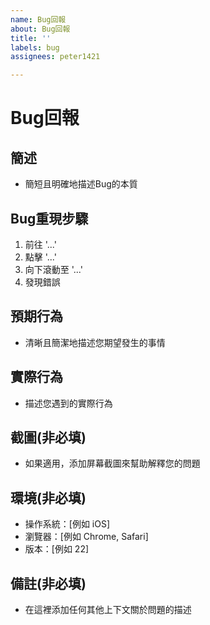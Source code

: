 ```yaml
---
name: Bug回報
about: Bug回報
title: ''
labels: bug
assignees: peter1421

---
```


# Bug回報

## 簡述
- 簡短且明確地描述Bug的本質

## Bug重現步驟
1. 前往 '...'
2. 點擊 '...'
3. 向下滾動至 '...'
4. 發現錯誤

## 預期行為
- 清晰且簡潔地描述您期望發生的事情

## 實際行為
- 描述您遇到的實際行為

## 截圖(非必填)
- 如果適用，添加屏幕截圖來幫助解釋您的問題

## 環境(非必填)
- 操作系統：[例如 iOS]
- 瀏覽器：[例如 Chrome, Safari]
- 版本：[例如 22]

## 備註(非必填)
- 在這裡添加任何其他上下文關於問題的描述
